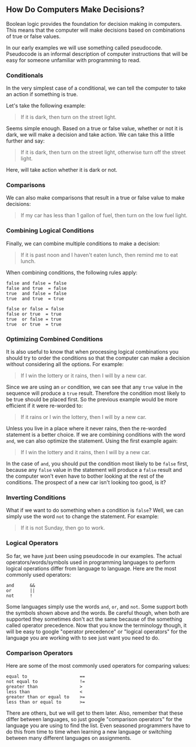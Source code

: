 ## How Do Computers Make Decisions?

Boolean logic provides the foundation for decision making in computers. This means that the computer will make decisions based on combinations of true or false values.

In our early examples we will use something called pseudocode. Pseudocode is an informal description of computer instructions that will be easy for someone unfamiliar with programming to read.

### Conditionals

In the very simplest case of a conditional, we can tell the computer to take an action if something is true.

Let's take the following example:

> If it is dark, then turn on the street light.

Seems simple enough. Based on a true or false value, whether or not it is dark, we will make a decision and take action. We can take this a little further and say:

> If it is dark, then turn on the street light, otherwise turn off the street light.

Here, will take action whether it is dark or not.

### Comparisons

We can also make comparisons that result in a true or false value to make decisions:

> If my car has less than 1 gallon of fuel, then turn on the low fuel light.


### Combining Logical Conditions

Finally, we can combine multiple conditions to make a decision:

> If it is past noon and I haven't eaten lunch, then remind me to eat lunch.

When combining conditions, the following rules apply:

```
false and false = false
false and true  = false
true  and false = false
true  and true  = true

false or false = false
false or true  = true
true  or false = true
true  or true  = true
```

### Optimizing Combined Conditions

It is also useful to know that when processing logical combinations you should try to order the conditions so that the computer can make a decision without considering all the options. For example:

> If I win the lottery or it rains, then I will by a new car.

Since we are using an `or` condition, we can see that any `true` value in the sequence will produce a `true` result. Therefore the condition most likely to be true should be placed first. So the previous example would be more efficient if it were re-worded to:

> If it rains or I win the lottery, then I will by a new car.

Unless you live in a place where it never rains, then the re-worded statement is a better choice. If we are combining conditions with the word `and`, we can also optimize the statement. Using the first example again:

> If I win the lottery and it rains, then I will by a new car.

In the case of `and`, you should put the condition most likely to be `false` first, because any `false` value in the statement will produce a `false` result and the computer won't even have to bother looking at the rest of the conditions. The prospect of a new car isn't looking too good, is it?

### Inverting Conditions

What if we want to do something when a condition is `false`? Well, we can simply use the word `not` to change the statement. For example:

> If it is not Sunday, then go to work.

### Logical Operators

So far, we have just been using pseudocode in our examples. The actual operators/words/symbols used in programming languages to perform logical operations differ from language to language. Here are the most commonly used operators:

```
and      &&
or       ||
not      !
```

Some languages simply use the words `and`, `or`, and `not`. Some support both the symbols shown above and the words. Be careful though, when both are supported they sometimes don't act the same because of the something called operator precedence. Now that you know the terminology though, it will be easy to google "operator precedence" or "logical operators" for the language you are working with to see just want you need to do.

### Comparison Operators

Here are some of the most commonly used operators for comparing values:

```
equal to                    ==
not equal to                !=
greater than                >
less than                   <
greater than or equal to    >=
less than or equal to       >=
```

There are others, but we will get to them later. Also, remember that these differ between languages, so just google "comparison operators" for the language you are using to find the list. Even seasoned programmers have to do this from time to time when learning a new language or switching between many different languages on assignments.

